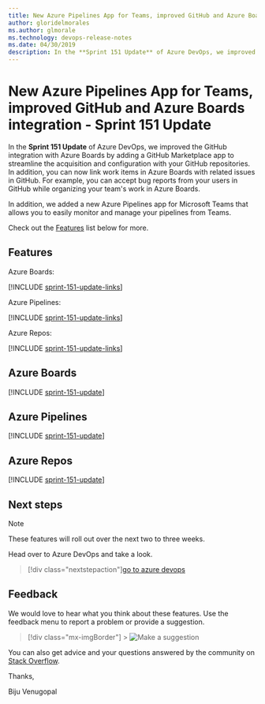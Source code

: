 ```yaml
---
title: New Azure Pipelines App for Teams, improved GitHub and Azure Boards integration - Sprint 151 Update
author: gloridelmorales
ms.author: glmorale
ms.technology: devops-release-notes
ms.date: 04/30/2019
description: In the **Sprint 151 Update** of Azure DevOps, we improved the GitHub integration with Azure Boards by adding a GitHub Marketplace app to streamline the acquisition and configuration with your GitHub repositories.
---
```


# New Azure Pipelines App for Teams, improved GitHub and Azure Boards integration - Sprint 151 Update

In the **Sprint 151 Update** of Azure DevOps, we improved the GitHub integration with Azure Boards by adding a GitHub Marketplace app to streamline the acquisition and configuration with your GitHub repositories.
In addition, you can now link work items in Azure Boards with related issues in GitHub. For example, you can accept bug reports from your users in GitHub while organizing your team's work in Azure Boards.

In addition, we added a new Azure Pipelines app for Microsoft Teams that allows you to easily monitor and manage your pipelines from Teams.

Check out the [Features](#features) list below for more.

## Features

Azure Boards:

[!INCLUDE [sprint-151-update-links](includes/boards/sprint-151-update-links.md)]

Azure Pipelines:

[!INCLUDE [sprint-151-update-links](includes/pipelines/sprint-151-update-links.md)]

Azure Repos:

[!INCLUDE [sprint-151-update-links](includes/repos/sprint-151-update-links.md)]

## Azure Boards

[!INCLUDE [sprint-151-update](includes/boards/sprint-151-update.md)]

## Azure Pipelines

[!INCLUDE [sprint-151-update](includes/pipelines/sprint-151-update.md)]

## Azure Repos

[!INCLUDE [sprint-151-update](includes/repos/sprint-151-update.md)]

## Next steps

> [!NOTE]
> These features will roll out over the next two to three weeks.

Head over to Azure DevOps and take a look.

> [!div class="nextstepaction"][go to azure devops](https://go.microsoft.com/fwlink/?LinkId=307137&campaign=o~msft~docs~product-vsts~release-notes)

## Feedback

We would love to hear what you think about these features. Use the feedback menu to report a problem or provide a suggestion.

> [!div class="mx-imgBorder"] > ![Make a suggestion](../media/make-a-suggestion.png)

You can also get advice and your questions answered by the community on [Stack Overflow](https://stackoverflow.com/questions/tagged/azure-devops).

Thanks,

Biju Venugopal

